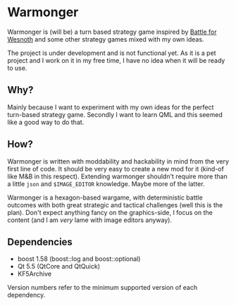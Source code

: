 # Warmonger

Warmonger is (will be) a turn based strategy game inspired by
[Battle for Wesnoth](http://wesnoth.org) and some other strategy games mixed
with my own ideas.

The project is under development and is not functional yet. As it is a pet
project and I work on it in my free time, I have no idea when it will be ready
to use.

## Why?

Mainly because I want to experiment with my own ideas for the perfect
turn-based strategy game. Secondly I want to learn QML and this seemed
like a good way to do that.

## How?

Warmonger is written with moddability and hackability in mind from the very
first line of code. It should be very easy to create a new mod for it (kind-of
like M&B in this respect). Extending warmonger shouldn't require more than a
little `json` and `$IMAGE_EDITOR` knowledge. Maybe more of the latter.

Warmonger is a hexagon-based wargame, with deterministic battle outcomes with
both great strategic and tactical challenges (well this is the plan).
Don't expect anything fancy on the graphics-side, I focus on the content (and
I am _very_ lame with image editors anyway).

## Dependencies
* boost 1.58 (boost::log and boost::optional)
* Qt 5.5 (QtCore and QtQuick)
* KF5Archive

Version numbers refer to the minimum supported version of each dependency.

